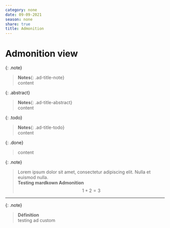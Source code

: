 ```yaml
---
category: none
date: 09-09-2021
season: none
share: true
title: Admonition
---
```


# Admonition view  
  
{: .note}    
> **Notes**{: .ad-title-note}  
> content  
  
{: .abstract}    
> **Notes**{: .ad-title-abstract}  
> content  
  
{: .todo}    
> **Notes**{: .ad-title-todo}  
> content  
  
{: .done}    
> content  
  
{: .note}    
> Lorem ipsum dolor sit amet, consectetur adipiscing elit. Nulla et euismod nulla.  
> **Testing mardkown Admonition**   
> $$1+2 = 3$$  
  
  
---  
{: .note}    
> **Définition**    
> testing ad custom